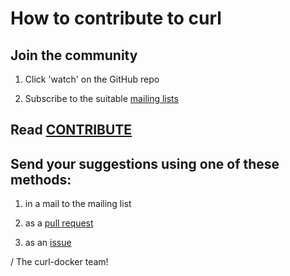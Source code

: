 <!--
Copyright (C) 2022 Jim Fuller, <jim@webcomposite.com>, et al.

SPDX-License-Identifier: curl-docker
-->

How to contribute to curl
=========================

Join the community
------------------

 1. Click 'watch' on the GitHub repo

 2. Subscribe to the suitable [mailing lists](https://curl.se/mail/)

Read [CONTRIBUTE](../docs/CONTRIBUTE.md)
---------------------------------------

Send your suggestions using one of these methods:
-------------------------------------------------

 1. in a mail to the mailing list

 2. as a [pull request](https://github.com/curl/curl-docker/pulls)

 3. as an [issue](https://github.com/curl/curl-docker/issues)

/ The curl-docker team!